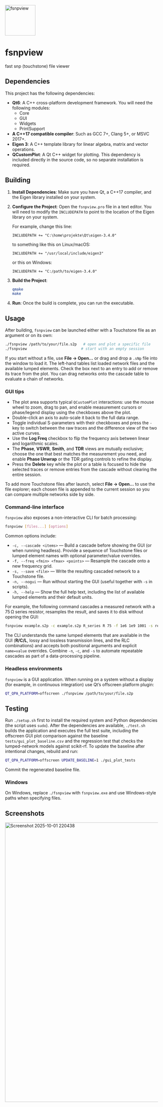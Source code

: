 <img width="100" height="100" alt="fsnpview" src="https://github.com/user-attachments/assets/d457d2c4-23b8-49bb-a929-e3451aebf44a" />

# fsnpview
fast snp (touchstone) file viewer

## Dependencies

This project has the following dependencies:

*   **Qt6**: A C++ cross-platform development framework. You will need the following modules:
    *   Core
    *   GUI
    *   Widgets
    *   PrintSupport
*   **A C++17 compatible compiler**: Such as GCC 7+, Clang 5+, or MSVC 2017+.
*   **Eigen 3**: A C++ template library for linear algebra, matrix and vector operations.
*   **QCustomPlot**: A Qt C++ widget for plotting. This dependency is included directly in the source code, so no separate installation is required.

## Building

1.  **Install Dependencies**: Make sure you have Qt, a C++17 compiler, and the Eigen library installed on your system.

2.  **Configure the Project**: Open the `fsnpview.pro` file in a text editor. You will need to modify the `INCLUDEPATH` to point to the location of the Eigen library on your system.

    For example, change this line:
    ```
    INCLUDEPATH += "C:\home\projekte\Qt\eigen-3.4.0"
    ```
    to something like this on Linux/macOS:
    ```
    INCLUDEPATH += "/usr/local/include/eigen3"
    ```
    or this on Windows:
    ```
    INCLUDEPATH += "C:/path/to/eigen-3.4.0"
    ```

3.  **Build the Project**:
    ```bash
    qmake
    make
    ```

4.  **Run**: Once the build is complete, you can run the executable.

## Usage

After building, `fsnpview` can be launched either with a Touchstone file
as an argument or on its own:

```bash
./fsnpview /path/to/your/file.s2p   # open and plot a specific file
./fsnpview                         # start with an empty session
```

If you start without a file, use **File → Open…** or drag and drop a
`.sNp` file into the window to load it.  The left-hand tables list loaded
network files and the available lumped elements.  Check the box next to
an entry to add or remove its trace from the plot.  You can drag networks
onto the cascade table to evaluate a chain of networks.

### GUI tips

*   The plot area supports typical `QCustomPlot` interactions: use the
    mouse wheel to zoom, drag to pan, and enable measurement cursors or
    phase/legend display using the checkboxes above the plot.
*   Double-click an axis to auto-scale it back to the full data range.
*   Toggle individual S-parameters with their checkboxes and press the
    `-` key to switch between the raw traces and the difference view of
    the two active curves.
*   Use the **Log Freq** checkbox to flip the frequency axis between
    linear and logarithmic scales.
*   The **Phase**, **VSWR**, **Smith**, and **TDR** views are mutually
    exclusive; choose the one that best matches the measurement you need,
    and enable **Phase Unwrap** or the TDR gating controls to refine the
    display.
*   Press the **Delete** key while the plot or a table is focused to hide
    the selected traces or remove entries from the cascade without
    clearing the entire session.

To add more Touchstone files after launch, select **File → Open…** to use
the file explorer; each chosen file is appended to the current session
so you can compare multiple networks side by side.

### Command-line interface

`fsnpview` also exposes a non-interactive CLI for batch processing:

```bash
fsnpview [files...] [options]
```

Common options include:

*   `-c, --cascade <items>` — Build a cascade before showing the GUI (or
    when running headless).  Provide a sequence of Touchstone files or
    lumped element names with optional parameter/value overrides.
*   `-f, --freq <fmin> <fmax> <points>` — Resample the cascade onto a new
    frequency grid.
*   `-s, --save <file>` — Write the resulting cascaded network to a
    Touchstone file.
*   `-n, --nogui` — Run without starting the GUI (useful together with
    `-s` in scripts).
*   `-h, --help` — Show the full help text, including the list of
    available lumped elements and their default units.

For example, the following command cascades a measured network with a
75 Ω series resistor, resamples the result, and saves it to disk without
opening the GUI:

```bash
fsnpview example.s2p -c example.s2p R_series R 75 -f 1e6 1e9 1001 -s result.s2p -n
```

The CLI understands the same lumped elements that are available in the
GUI (**R/C/L**, lossy and lossless transmission lines, and the RLC
combinations) and accepts both positional arguments and explicit
`name=value` overrides.  Combine `-n`, `-c`, and `-s` to automate
repeatable cascades as part of a data-processing pipeline.

### Headless environments

`fsnpview` is a GUI application.  When running on a system without a
display (for example, in continuous integration) use Qt’s offscreen
platform plugin:

```bash
QT_QPA_PLATFORM=offscreen ./fsnpview /path/to/your/file.s2p
```

## Testing

Run `./setup.sh` first to install the required system and Python dependencies (the script uses `sudo`).
After the dependencies are available, `./test.sh` builds the application and executes the full test suite, including the offscreen GUI plot comparison against the baseline `tests/gui_plot_baseline.csv` and the regression test that checks the lumped-network models against scikit-rf.
To update the baseline after intentional changes, rebuild and run:

```bash
QT_QPA_PLATFORM=offscreen UPDATE_BASELINE=1 ./gui_plot_tests
```

Commit the regenerated baseline file.

### Windows

On Windows, replace `./fsnpview` with `fsnpview.exe` and use Windows-style
paths when specifying files.

## Screenshots
<img width="1447" height="917" alt="Screenshot 2025-10-01 220438" src="https://github.com/user-attachments/assets/32dcd518-a45f-46c7-81ae-a08afdf10f01" />
